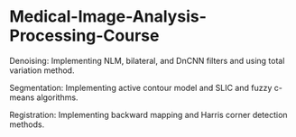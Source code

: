 # Medical-Image-Analysis-Processing-Course
Denoising: Implementing NLM, bilateral, and DnCNN filters and using total variation method.

Segmentation: Implementing active contour model and SLIC and fuzzy c-means algorithms.

Registration: Implementing backward mapping and Harris corner detection methods.
